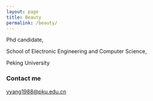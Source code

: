 ```yaml
---
layout: page
title: Beauty
permalink: /beauty/
---
```


Phd candidate,

School of Electronic Engineering and Computer Science,

Peking University

### Contact me

[yyang1988@pku.edu.cn](mailto:yyang1988@pku.edu.cn)